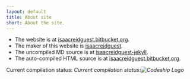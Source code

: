 ```yaml
---
layout: default
title: About site
short: About the site.
---
```

- The website is at [isaacreidguest.bitbucket.org](http://isaacreidguest.bitbucket.org).
- The maker of this website is [isaacreidguest](http://bitbucket.org/isaacreidguest).
- The uncompiled MD source is at [isaacreidguest-jekyll](http://bitbucket.org/isaacreidguest/isaacreidguest-jekyll).
- The auto-compiled HTML source is at [isaacreidguest.bitbucket.org](http://bitbucket.org/isaacreidguest/isaacreidguest.bitbucket.org). 

Current compilation status: _Current compilation status:![Codeship Logo](https://www.codeship.io/projects/acc1a0d0-6817-0131-8783-2a60fea31685/status?branch=master)_